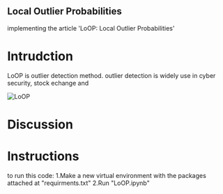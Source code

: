 ## Local Outlier Probabilities
implementing the article 'LoOP: Local Outlier Probabilities'

# Intrudction
LoOP is outlier detection method.
outlier detection is widely use in cyber security, stock echange and 

![LoOP](https://user-images.githubusercontent.com/71435004/178737862-abe70e5c-5bf5-40aa-b5d2-9a04b5dfb778.jpeg)
# Discussion

# Instructions
to run this code:
1.Make a new virtual environment with the packages attached at "requirments.txt"
2.Run "LoOP.ipynb"
